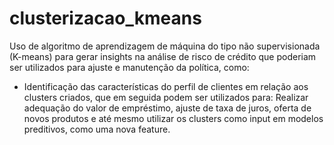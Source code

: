 # clusterizacao_kmeans
Uso de algoritmo de aprendizagem de máquina do tipo não supervisionada (K-means) para gerar insights na análise de risco de crédito que poderiam ser utilizados para ajuste e manutenção da política, como: 
 - Identificação das características do perfil de clientes em relação aos clusters criados, que em seguida podem ser utilizados para: Realizar adequação do valor de empréstimo, ajuste de taxa de juros, oferta de novos produtos e até mesmo utilizar os clusters como input em modelos preditivos, como uma nova feature.
